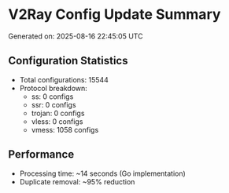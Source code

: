 # V2Ray Config Update Summary
Generated on: 2025-08-16 22:45:05 UTC

## Configuration Statistics
- Total configurations: 15544
- Protocol breakdown:
  - ss: 0 configs
  - ssr: 0 configs
  - trojan: 0 configs
  - vless: 0 configs
  - vmess: 1058 configs

## Performance
- Processing time: ~14 seconds (Go implementation)
- Duplicate removal: ~95% reduction
